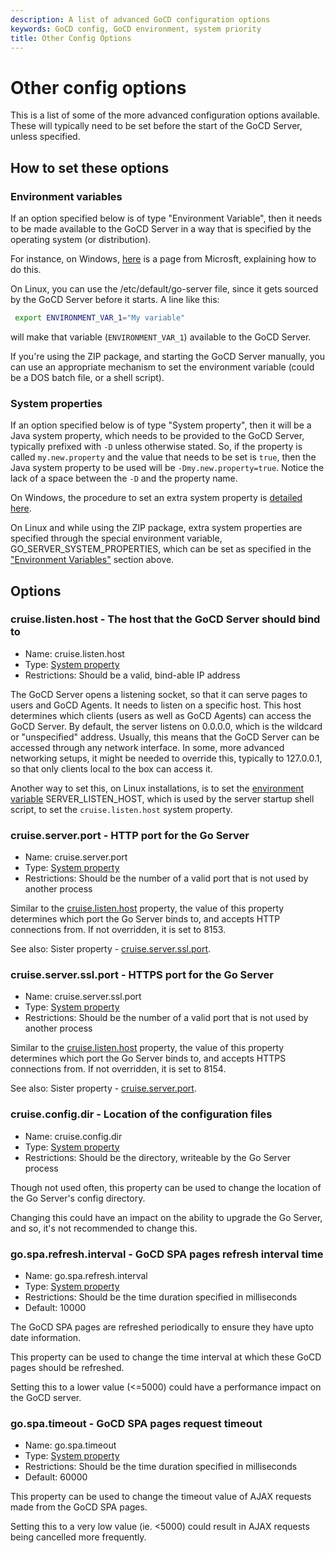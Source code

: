 ```yaml
---
description: A list of advanced GoCD configuration options
keywords: GoCD config, GoCD environment, system priority
title: Other Config Options
---
```


# Other config options

This is a list of some of the more advanced configuration options available.
These will typically need to be set before the start of the GoCD Server, unless
specified.

## How to set these options

### Environment variables

If an option specified below is of type "Environment Variable", then it needs to
be made available to the GoCD Server in a way that is specified by the operating
system (or distribution).

For instance, on Windows,
[here](https://msdn.microsoft.com/en-us/library/bb726962.aspx) is a page from
Microsft, explaining how to do this.

On Linux, you can use the /etc/default/go-server file, since it gets sourced by
the GoCD Server before it starts. A line like this:

```bash
 export ENVIRONMENT_VAR_1="My variable" 
```

will make that variable (```ENVIRONMENT_VAR_1```) available to the GoCD Server.

If you're using the ZIP package, and starting the GoCD Server manually, you can
use an appropriate mechanism to set the environment variable (could be a DOS
batch file, or a shell script).

### System properties

If an option specified below is of type "System property", then it will be a
Java system property, which needs to be provided to the GoCD Server, typically
prefixed with ```-D``` unless otherwise stated. So, if the property is called
```my.new.property``` and the value that needs to be set is ```true```, then the
Java system property to be used will be ```-Dmy.new.property=true```. Notice the
lack of a space between the ```-D``` and the property name.

On Windows, the procedure to set an extra system property is [detailed
here](../installation/install/server/windows.html#overriding-default-startup-arguments-and-environment).

On Linux and while using the ZIP package, extra system properties are specified
through the special environment variable, GO_SERVER_SYSTEM_PROPERTIES, which can
be set as specified in the ["Environment Variables"](#environment-variables)
section above.


## Options

<a id='cruise-listen-host'></a>
### cruise.listen.host - The host that the GoCD Server should bind to

- Name: cruise.listen.host
- Type: [System property](#system-properties)
- Restrictions: Should be a valid, bind-able IP address

The GoCD Server opens a listening socket, so that it can serve pages to users and
GoCD Agents. It needs to listen on a specific host. This host determines which
clients (users as well as GoCD Agents) can access the GoCD Server. By default, the
server listens on 0.0.0.0, which is the wildcard or "unspecified" address.
Usually, this means that the GoCD Server can be accessed through any network
interface. In some, more advanced networking setups, it might be needed to
override this, typically to 127.0.0.1, so that only clients local to the box can
access it.

Another way to set this, on Linux installations, is to set the [environment
variable](#environment-variables) SERVER_LISTEN_HOST, which is used by the
server startup shell script, to set the ```cruise.listen.host``` system property.


<a id='cruise-server-port'></a>
### cruise.server.port - HTTP port for the Go Server

- Name: cruise.server.port
- Type: [System property](#system-properties)
- Restrictions: Should be the number of a valid port that is not used by another
  process

Similar to the [cruise.listen.host](#cruise-listen-host) property, the value of
this property determines which port the Go Server binds to, and accepts HTTP
connections from. If not overridden, it is set to 8153.

See also: Sister property - [cruise.server.ssl.port](#cruise-server-ssl-port).


<a id='cruise-server-ssl-port'></a>
### cruise.server.ssl.port - HTTPS port for the Go Server

- Name: cruise.server.ssl.port
- Type: [System property](#system-properties)
- Restrictions: Should be the number of a valid port that is not used by another
  process

Similar to the [cruise.listen.host](#cruise-listen-host) property, the value of
this property determines which port the Go Server binds to, and accepts HTTPS
connections from. If not overridden, it is set to 8154.

See also: Sister property - [cruise.server.port](#cruise-server-port).


<a id='cruise-config-dir'></a>
### cruise.config.dir - Location of the configuration files

- Name: cruise.config.dir
- Type: [System property](#system-properties)
- Restrictions: Should be the directory, writeable by the Go Server process

Though not used often, this property can be used to change the location of the
Go Server's config directory.

Changing this could have an impact on the ability to upgrade the Go Server, and
so, it's not recommended to change this.

<a id='go-spa-refresh-interval'></a>
### go.spa.refresh.interval - GoCD SPA pages refresh interval time

- Name: go.spa.refresh.interval
- Type: [System property](#system-properties)
- Restrictions: Should be the time duration specified in milliseconds
- Default: 10000

The GoCD SPA pages are refreshed periodically to ensure they have upto date information. 

This property can be used to change the time interval at which these GoCD pages should be refreshed.

Setting this to a lower value (<=5000) could have a performance impact on the GoCD server. 

<a id='go-spa-timeout'></a>
### go.spa.timeout	 - GoCD SPA pages request timeout

- Name: go.spa.timeout
- Type: [System property](#system-properties)
- Restrictions: Should be the time duration specified in milliseconds
- Default: 60000

This property can be used to change the timeout value of AJAX requests made from the GoCD SPA pages.

Setting this to a very low value (ie. <5000) could result in AJAX requests being cancelled more frequently.
